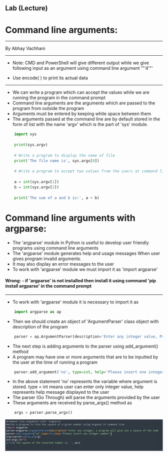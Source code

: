 ## Lab (Lecture)

# Command line arguments:

---

By Abhay Vachhani

---

- Note: CMD and PowerShell will give different output while we give following input as an argument using command line argument '"'4'"'

- Use encode( ) to print its actual data

---

- We can write a program which can accept the values while we are running the program in the command prompt
- Command line arguments are the arguments which are passed to the program from outside the program
- Arguments must be entered by keeping white space between them
- The arguments passed at the command line are by default stored in the form of list with the name 'argv' which is the part of 'sys' module.

```python
    import sys

    print(sys.argv)
    
    # Write a program to display the name of file
    print('The file name is', sys.argv[0])

    # Write a program to accept two values from the users at command line and add them.

    a = int(sys.argv[1])
    b = int(sys.argv[2])

    print('The sum of a and b is:', a + b)
```

# Command line arguments with argparse:

- The 'argparse' module in Python is useful to develop user friendly programs using command line arguments
- The 'argparse' module generates help and usage messages When user gives program invalid arguments.
- It may also display an error messages to the user
- To work with 'argparse' module we must import it as 'import argparse' 
#### Wrong: - if 'argparse' is not installed then install it using command 'pip install argparse' in the command prompt

---
- To work with 'argparse' module it is necessary to import it as
```python
    import argparse as ap
```
- Then we should create an object of 'ArgumentParser' class object with description of the program
```python
    parser = ap.ArgumentParser(description='Enter any integer value, Program will give you the square of it')
```
- The next step is adding arguments to the parser using add_argument() method
- A program may have one or more arguments that are to be inputted by the user at the time of running a program
```python
    parser.add_argument('no', type=int, help='Please insert one integer number')
```
- In the above statement 'no' represents the variable where argument is stored. type = int means user can enter only integer value, help represents help message displayed to the user
- The parser (Go Through) will parse the arguments provided by the user
- These arguments are received by parse_args() method as 
```python
    args = parser.parse_args()
```

![Argparse Program](argparse.jpg)